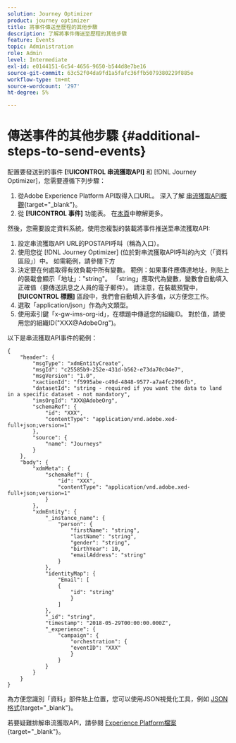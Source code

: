 ```yaml
---
solution: Journey Optimizer
product: journey optimizer
title: 將事件傳送至歷程的其他步驟
description: 了解將事件傳送至歷程的其他步驟
feature: Events
topic: Administration
role: Admin
level: Intermediate
exl-id: e0144151-6c54-4656-9650-b544d8e7be16
source-git-commit: 63c52f04da9fd1a5fafc36ffb5079380229f885e
workflow-type: tm+mt
source-wordcount: '297'
ht-degree: 5%

---
```


# 傳送事件的其他步驟 {#additional-steps-to-send-events}

配置要發送到的事件 **[!UICONTROL 串流獲取API]** 和 [!DNL Journey Optimizer]，您需要遵循下列步驟：

1. 從Adobe Experience Platform API取得入口URL。 深入了解 [串流獲取API概觀](https://experienceleague.adobe.com/docs/experience-platform/ingestion/streaming/overview.html?lang=zh-Hant){target=&quot;_blank&quot;}。
1. 從 **[!UICONTROL 事件]** 功能表。 在[本頁](../event/about-creating.md#define-the-payload-fields)中瞭解更多。

然後，您需要設定資料系統，使用您複製的裝載將事件推送至串流獲取API:

1. 設定串流獲取API URL的POSTAPI呼叫（稱為入口）。
1. 使用您從 [!DNL Journey Optimizer] (位於對串流獲取API呼叫的內文（「資料區段」）中。 如需範例，請參閱下方
1. 決定要在何處取得有效負載中所有變數。 範例：如果事件應傳達地址，則貼上的裝載會顯示「地址」：&quot;string&quot;。 「string」應取代為變數，變數會自動填入正確值（要傳送訊息之人員的電子郵件）。 請注意，在裝載預覽中， **[!UICONTROL 標題]** 區段中，我們會自動填入許多值，以方便您工作。
1. 選取「application/json」作為內文類型。
1. 使用索引鍵「x-gw-ims-org-id」，在標題中傳遞您的組織ID。 對於值，請使用您的組織ID(&quot;XXX@AdobeOrg&quot;)。

以下是串流獲取API事件的範例：

```
{
    "header": {
        "msgType": "xdmEntityCreate",
        "msgId": "c25585b9-252e-431d-b562-e73da70c04e7",
        "msgVersion": "1.0",
        "xactionId": "f5995abe-c49d-4848-9577-a7a4fc2996fb",
        "datasetId": "string - required if you want the data to land in a specific dataset - not mandatory",
        "imsOrgId": "XXX@AdobeOrg",
        "schemaRef": {
            "id": "XXX",
            "contentType": "application/vnd.adobe.xed-full+json;version=1"
        },
        "source": {
            "name": "Journeys"
        }
    },
    "body": {
        "xdmMeta": {
            "schemaRef": {
                "id": "XXX",
                "contentType": "application/vnd.adobe.xed-full+json;version=1"
            }
        },
        "xdmEntity": {
            "_instance_name": {
                "person": {
                    "firstName": "string",
                    "lastName": "string",
                    "gender": "string",
                    "birthYear": 10,
                    "emailAddress": "string"
                }
            },
            "identityMap": {
                "Email": [
                {
                    "id": "string"
                    }
                ]
            },
            "_id": "string",
            "timestamp": "2018-05-29T00:00:00.000Z",
            "_experience": {
                "campaign": {
                    "orchestration": {
                    "eventID": "XXX"
                    }
                }
            }
        }
    }
}
```

為方便您識別「資料」部件貼上位置，您可以使用JSON視覺化工具，例如 [JSON格式](https://jsonformatter.curiousconcept.com){target=&quot;_blank&quot;}。

若要疑難排解串流獲取API，請參閱 [Experience Platform檔案](https://experienceleague.adobe.com/docs/experience-platform/ingestion/streaming/troubleshooting.html){target=&quot;_blank&quot;}。

